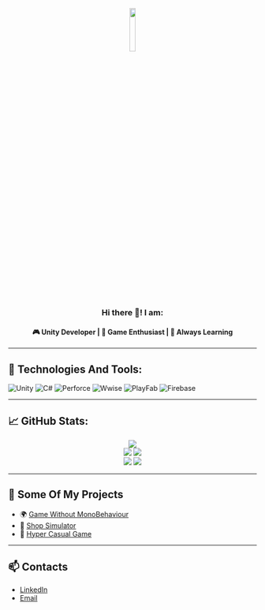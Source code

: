 <div align="center">
  <img src="https://media1.tenor.com/m/Rf6x1uMzSdwAAAAd/unity-smack.gif" width="15%" />
</div>



<h3 align="center">Hi there 👋! I am:</h3>
<h4 align="center">🎮 Unity Developer | 🚀 Game Enthusiast | 🧠 Always Learning</h4>

---

## 🧰 Technologies And Tools:
![Unity](https://img.shields.io/badge/Unity-100000?style=for-the-badge&logo=unity&logoColor=white)
![C#](https://img.shields.io/badge/C%23-%23239120.svg?style=for-the-badge&logo=c-sharp&logoColor=white)
![Perforce](https://img.shields.io/badge/Perforce-005CA1?style=for-the-badge)
![Wwise](https://img.shields.io/badge/Wwise-3949AB?style=for-the-badge&logo=wwise&logoColor=white)
![PlayFab](https://img.shields.io/badge/PlayFab-F28C28?style=for-the-badge)
![Firebase](https://img.shields.io/badge/Firebase-FFCA28?style=for-the-badge&logo=firebase&logoColor=white)

---

## 📈 GitHub Stats:
<div align="center">
  <img src="https://github-profile-summary-cards.vercel.app/api/cards/profile-details?username=WasTabon&theme=radical" />
  <br/>
  <img src="https://github-profile-summary-cards.vercel.app/api/cards/stats?username=WasTabon&theme=radical" />
  <img src="https://github-profile-summary-cards.vercel.app/api/cards/productive-time?username=WasTabon&theme=radical&utcOffset=3" />
  <br/>
  <img src="https://github-profile-summary-cards.vercel.app/api/cards/repos-per-language?username=WasTabon&theme=radical" />
  <img src="https://github-profile-summary-cards.vercel.app/api/cards/most-commit-language?username=WasTabon&theme=radical" />
</div>

---

## 🚀 Some Of My Projects

- 🌍 [Game Without MonoBehaviour](https://github.com/WasTabon/BlackSurvival)
- 🧱 [Shop Simulator](https://github.com/WasTabon/ShopSim)
- 🎯 [Hyper Casual Game](https://github.com/WasTabon/AltaHyperCasual)

---

## 📫 Contacts

- [LinkedIn](https://www.linkedin.com/in/majorov-ihor/)
- [Email](ihorwork.jen@gmail.com)
